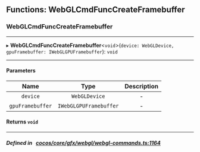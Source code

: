 ## Functions: WebGLCmdFuncCreateFramebuffer

### WebGLCmdFuncCreateFramebuffer


___
▸ **WebGLCmdFuncCreateFramebuffer**<`void`\>(`device: WebGLDevice, gpuFramebuffer: IWebGLGPUFramebuffer`): `void`
___


#### Parameters

| Name | Type | Description |
| :------: | :------: | :------: |
| `device` | `WebGLDevice` | - |
| `gpuFramebuffer` | `IWebGLGPUFramebuffer` | - |

#### Returns `void` 
___


##### Defined in &nbsp;   [cocos/core/gfx/webgl/webgl-commands.ts:1164](https://github.com/cocos-creator/engine/blob/c7bf6b8a9/cocos/core/gfx/webgl/webgl-commands.ts#L1164)&nbsp;

